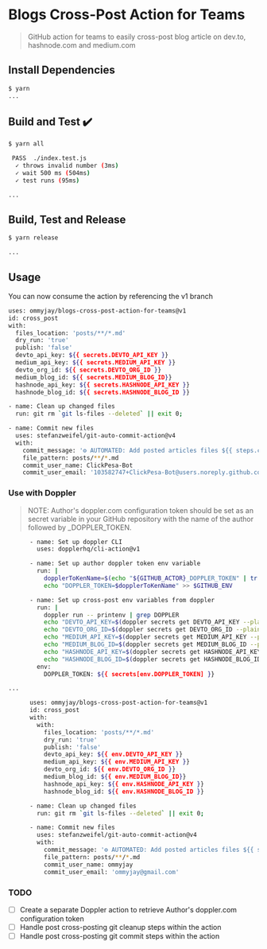 # Blogs Cross-Post Action for Teams

> GitHub action for teams to easily cross-post blog article on dev.to, hashnode.com and medium.com

## Install Dependencies

```bash
$ yarn
...
```

## Build and Test ✔️

```bash
$ yarn all

 PASS  ./index.test.js
  ✓ throws invalid number (3ms)
  ✓ wait 500 ms (504ms)
  ✓ test runs (95ms)

...
```

## Build, Test and Release

```bash
$ yarn release

...
```

## Usage

You can now consume the action by referencing the v1 branch

```bash
uses: ommyjay/blogs-cross-post-action-for-teams@v1
id: cross_post
with:
  files_location: 'posts/**/*.md'
  dry_run: 'true'
  publish: 'false'
  devto_api_key: ${{ secrets.DEVTO_API_KEY }}
  medium_api_key: ${{ secrets.MEDIUM_API_KEY }}
  devto_org_id: ${{ secrets.DEVTO_ORG_ID }}
  medium_blog_id: ${{ secrets.MEDIUM_BLOG_ID}}
  hashnode_api_key: ${{ secrets.HASHNODE_API_KEY }}
  hashnode_blog_id: ${{ secrets.HASHNODE_BLOG_ID }}

- name: Clean up changed files
  run: git rm `git ls-files --deleted` || exit 0;

- name: Commit new files
  uses: stefanzweifel/git-auto-commit-action@v4
  with:
    commit_message: '⚙️ AUTOMATED: Add posted articles files ${{ steps.cross_post.outputs.posted_articles }}'
    file_pattern: posts/**/*.md
    commit_user_name: ClickPesa-Bot
    commit_user_email: '103582747+ClickPesa-Bot@users.noreply.github.com'

```

### Use with Doppler

> NOTE:
Author's doppler.com configuration token should be set as an secret variable in your GitHub repository with the name of the author followed by _DOPPLER_TOKEN.

```bash
      - name: Set up doppler CLI
        uses: dopplerhq/cli-action@v1

      - name: Set up author doppler token env variable
        run: |
          dopplerToKenName=$(echo "${GITHUB_ACTOR}_DOPPLER_TOKEN" | tr '[:lower:]' '[:upper:]')
          echo "DOPPLER_TOKEN=$dopplerToKenName" >> $GITHUB_ENV

      - name: Set up cross-post env variables from doppler
        run: |
          doppler run -- printenv | grep DOPPLER
          echo "DEVTO_API_KEY=$(doppler secrets get DEVTO_API_KEY --plain)" >> $GITHUB_ENV
          echo "DEVTO_ORG_ID=$(doppler secrets get DEVTO_ORG_ID --plain)" >> $GITHUB_ENV
          echo "MEDIUM_API_KEY=$(doppler secrets get MEDIUM_API_KEY --plain)" >> $GITHUB_ENV
          echo "MEDIUM_BLOG_ID=$(doppler secrets get MEDIUM_BLOG_ID --plain)" >> $GITHUB_ENV
          echo "HASHNODE_API_KEY=$(doppler secrets get HASHNODE_API_KEY --plain)" >> $GITHUB_ENV
          echo "HASHNODE_BLOG_ID=$(doppler secrets get HASHNODE_BLOG_ID --plain)" >> $GITHUB_ENV
        env:
          DOPPLER_TOKEN: ${{ secrets[env.DOPPLER_TOKEN] }}

...

      uses: ommyjay/blogs-cross-post-action-for-teams@v1
      id: cross_post
      with:
        with:
          files_location: 'posts/**/*.md'
          dry_run: 'true'
          publish: 'false'
          devto_api_key: ${{ env.DEVTO_API_KEY }}
          medium_api_key: ${{ env.MEDIUM_API_KEY }}
          devto_org_id: ${{ env.DEVTO_ORG_ID }}
          medium_blog_id: ${{ env.MEDIUM_BLOG_ID}}
          hashnode_api_key: ${{ env.HASHNODE_API_KEY }}
          hashnode_blog_id: ${{ env.HASHNODE_BLOG_ID }}

      - name: Clean up changed files
        run: git rm `git ls-files --deleted` || exit 0;

      - name: Commit new files
        uses: stefanzweifel/git-auto-commit-action@v4
        with:
          commit_message: '⚙️ AUTOMATED: Add posted articles files ${{ steps.cross_post.outputs.posted_articles }}'
          file_pattern: posts/**/*.md
          commit_user_name: ommyjay
          commit_user_email: 'ommyjay@gmail.com'
```

### TODO

- [ ] Create a separate Doppler action to retrieve Author's doppler.com configuration token
- [ ] Handle post cross-posting git cleanup steps within the action
- [ ] Handle post cross-posting git commit steps within the action
